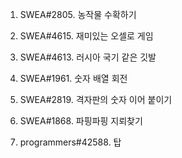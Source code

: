 1) SWEA#2805. 농작물 수확하기
2) SWEA#4615. 재미있는 오셀로 게임
3) SWEA#4613. 러시아 국기 같은 깃발
4) SWEA#1961. 숫자 배열 회전
5) SWEA#2819. 격자판의 숫자 이어 붙이기
6) SWEA#1868. 파핑파핑 지뢰찾기

1) programmers#42588. 탑